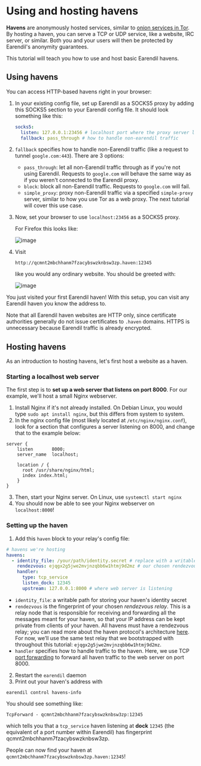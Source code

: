 # Using and hosting havens

**Havens** are anonymously hosted services, similar to [onion services in Tor](https://community.torproject.org/onion-services/). By hosting a haven, you can serve a TCP or UDP service, like a website, IRC server, or similar. Both you and your users will then be protected by Earendil's anonymity guarantees.

This tutorial will teach you how to use and host basic Earendil havens.

## Using havens

You can access HTTP-based havens right in your browser:

1.  In your existing config file, set up Earendil as a SOCKS5 proxy by adding this SOCKS5 section to your Earendil config file. It should look something like this:

    ```yaml
    socks5:
      listen: 127.0.0.1:23456 # localhost port where the proxy server listens
      fallback: pass_through # how to handle non-earendil traffic
    ```
2. `fallback` specifies how to handle non-Earendil traffic (like a request to tunnel `google.com:443`). There are 3 options:
   * `pass_through`: let all non-Earendil traffic through as if you're not using Earendil. Requests to `google.com` will behave the same way as if you weren't connected to the Earendil proxy.
   * `block`: block all non-Earendil traffic. Requests to `google.com` will fail.
   * `simple_proxy`: proxy non-Earendil traffic via a specified `simple-proxy` server, similar to how you use Tor as a web proxy. The next tutorial will cover this use case.
3.  Now, set your browser to use `localhost:23456` as a SOCKS5 proxy.

    For Firefox this looks like:

    ![image](https://hackmd.io/\_uploads/SkLZ828Sp.png)
4.  Visit

    ```!
    http://qcmnt2mbchhanm7fzacybswzknbsw3zp.haven:12345
    ```

    like you would any ordinary website. You should be greeted with:

    ![image](https://hackmd.io/\_uploads/rJMmF3LHT.png)

You just visited your first Earendil haven! With this setup, you can visit any Earendil haven you know the address to.

Note that all Earendil haven websites are HTTP only, since certificate authorities generally do not issue certificates to `.haven` domains. HTTPS is unnecessary because Earendil traffic is already encrypted.

## Hosting havens

As an introduction to hosting havens, let's first host a website as a haven.

### Starting a localhost web server

The first step is to **set up a web server that listens on port 8000**. For our example, we'll host a small Nginx webserver.

1. Install Nginx if it's not already installed. On Debian Linux, you would type `sudo apt install nginx`, but this differs from system to system.
2. In the nginx config file (most likely located at `/etc/nginx/nginx.conf`), look for a section that configures a server listening on 8000, and change that to the example below:

```
server {
    listen       8000;
    server_name  localhost;

    location / {
      root /usr/share/nginx/html;
      index index.html;
    }
}
```

3. Then, start your Nginx server. On Linux, use `systemctl start nginx`
4. You should now be able to see your Nginx webserver on `localhost:8000`!

### Setting up the haven

1. Add this `haven` block to your relay's config file:

```yaml
# havens we're hosting
havens:
  - identity_file: /your/path/identity.secret # replace with a writable path for storing identity secret
    rendezvous: ejqgx2g5jwe2mvjnzqbb6w1htmj9d2mz # our chosen rendezvous relay
    handler:
      type: tcp_service
      listen_dock: 12345
      upstream: 127.0.0.1:8000 # where web server is listening
```

* `identity_file`: a writable path for storing your haven's identity secret
* `rendezvous` is the fingerprint of your chosen _rendezvous relay_. This is a relay node that is responsible for receiving and forwarding all the messages meant for your haven, so that your IP address can be kept private from clients of your haven. All havens must have a rendezvous relay; you can read more about the haven protocol's architecture [here](https://docs.earendil.network/wiki/protocols/haven-protocol). For now, we’ll use the same test relay that we bootstrapped with throughout this tutorial: `ejqgx2g5jwe2mvjnzqbb6w1htmj9d2mz`.
* `handler` specifies how to handle traffic to the haven. Here, we use TCP [port forwarding](https://en.wikipedia.org/wiki/Port\_forwarding) to forward all haven traffic to the web server on port 8000.

2. Restart the `earendil` daemon
3. Print out your haven's address with

```shell-session
earendil control havens-info
```

You should see something like:

```
TcpForward - qcmnt2mbchhanm7fzacybswzknbsw3zp:12345
```

which tells you that a `tcp_service` haven listening at **dock** `12345` (the equivalent of a port number within Earendil) has fingerprint qcmnt2mbchhanm7fzacybswzknbsw3zp.

People can now find your haven at `qcmnt2mbchhanm7fzacybswzknbsw3zp.haven:12345`!
